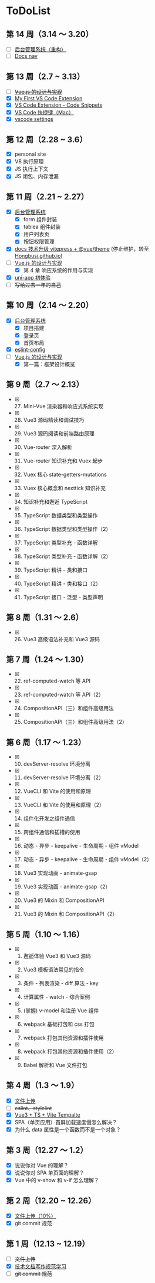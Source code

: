 # ToDoList

## 第 14 周（3.14 ～ 3.20）

- [ ] [后台管理系统（重构）](https://github.com/Hongbusi/vue-element-admin)
- [ ] [Docs nav](https://github.com/Hongbusi/navigation)

## 第 13 周（2.7 ~ 3.13）

- [ ] ~~[Vue.js 的设计与实现](https://github.com/Hongbusi/code-for-vue3-book)~~
- [x] [My First VS Code Extension](https://hongbusi.github.io/posts/first-vscode-extension)
- [x] [VS Code Extension - Code Snippets](https://github.com/Hongbusi/code-snippets)
- [x] [VS Code 快捷键（Mac）](https://hongbusi.github.io/posts/vscode-shortcuts)
- [x] [vscode settings](https://github.com/Hongbusi/vscode-settings)

## 第 12 周（2.28 ~ 3.6）

- [x] personal site
- [x] V8 执行原理
- [x] JS 执行上下文
- [x] JS 闭包、内存泄漏

## 第 11 周（2.21 ~ 2.27）

- [x] [后台管理系统](https://github.com/Hongbusi/vue-element-admin)
  - [x] form 组件封装
  - [x] tablea 组件封装
  - [x] 用户列表页
  - [x] 按钮权限管理
- [x] [docs 技术升级 vitepress + @vue/theme](https://github.com/Hongbusi/docs) (停止维护，转至 [Hongbusi.github.io](https://github.com/Hongbusi/Hongbusi.github.io))
- [ ] [Vue.js 的设计与实现](https://github.com/Hongbusi/code-for-vue3-book)
  - [x] 第 4 章 响应系统的作用与实现
- [x] [uni-app 初体验](https://hongbusi.github.io/posts/uni-app)
- [ ] ~~写给过去一年的自己~~

## 第 10 周（2.14 ～ 2.20）

- [x] [后台管理系统](https://github.com/Hongbusi/vue-element-admin)
  - [x] 项目搭建
  - [x] 登录页
  - [x] 首页布局
- [x] [eslint-config](https://github.com/Hongbusi/configs)
- [ ] [Vue.js 的设计与实现](https://github.com/Hongbusi/code-for-vue3-book)
  - [x] 第一篇：框架设计概览

## 第 9 周（2.7 ～ 2.13）

- [x] 27. Mini-Vue 渲染器和响应式系统实现
- [x] 28. Vue3 源码精读和调试技巧
- [x] 29. Vue3 源码阅读和前端路由原理
- [x] 30. Vue-router 深入解析
- [x] 31. Vue-router 知识补充和 Vuex 起步
- [x] 32. Vuex 核心 state-getters-mutations
- [x] 33. Vuex 核心概念和 nexttick 知识补充
- [x] 34. 知识补充和邂逅 TypeScript
- [x] 35. TypeScript 数据类型和类型操作
- [x] 36. TypeScript 数据类型和类型操作（2）
- [x] 37. TypeScript 类型补充 - 函数详解
- [x] 38. TypeScript 类型补充 - 函数详解（2）
- [x] 39. TypeScript 精讲 - 类和接口
- [x] 40. TypeScript 精讲 - 类和接口（2）
- [x] 41. TypeScript 接口 - 泛型 - 类型声明

## 第 8 周（1.31 ～ 2.6）

- [x] 26. Vue3 高级语法补充和 Vue3 源码

## 第 7 周（1.24 ～ 1.30）

- [x] 22. ref-computed-watch 等 API
- [x] 23. ref-computed-watch 等 API（2）
- [x] 24. CompositionAPI（三）和组件高级用法
- [x] 25. CompositionAPI（三）和组件高级用法（2）

## 第 6 周（1.17 ～ 1.23）

- [x] 10. devServer-resolve 环境分离
- [x] 11. devServer-resolve 环境分离（2）
- [x] 12. VueCLI 和 Vite 的使用和原理
- [x] 13. VueCLI 和 Vite 的使用和原理（2）
- [x] 14. 组件化开发之组件通信
- [x] 15. 跨组件通信和插槽的使⽤
- [x] 16. 动态 - 异步 - keepalive - ⽣命周期 - 组件 vModel
- [x] 17. 动态 - 异步 - keepalive - ⽣命周期 - 组件 vModel（2）
- [x] 18. Vue3 实现动画 - animate-gsap
- [x] 19. Vue3 实现动画 - animate-gsap（2）
- [x] 20. Vue3 的 Mixin 和 CompositionAPI
- [x] 21. Vue3 的 Mixin 和 CompositionAPI（2）

## 第 5 周（1.10 ～ 1.16）

- [x] 1. 邂逅体验 Vue3 和 Vue3 源码
- [x] 2. Vue3 模板语法常见的指令
- [x] 3. 条件 - 列表渲染 - diff 算法 - key
- [x] 4. 计算属性 - watch - 综合案例
- [x] 5. (掌握) v-model 和注册 Vue 组件
- [x] 6. webpack 基础打包和 css 打包
- [x] 7. webpack 打包其他资源和插件使用
- [x] 8. webpack 打包其他资源和插件使用（2）
- [x] 9. Babel 解析和 Vue 文件打包

## 第 4 周（1.3 ～ 1.9）

- [x] [文件上传](https://github.com/Hongbusi/file-upload)
- [ ] ~~eslint、stylelint~~
- [x] [Vue3 + TS + Vite Tempalte](https://github.com/Hongbusi/create-app/tree/master/templates/vue3-ts-vite)
- [x] SPA（单页应用）首屏加载速度慢怎么解决？
- [x] 为什么 data 属性是一个函数而不是一个对象？

## 第 3 周（12.27 ～ 1.2）

- [x] 说说你对 Vue 的理解？
- [x] 说说你对 SPA 单页面的理解？
- [x] Vue 中的 v-show 和 v-if 怎么理解？

## 第 2 周（12.20 ~ 12.26）

- [x] [文件上传（10%）](https://github.com/Hongbusi/file-upload)
- [x] git commit 规范

## 第 1 周（12.13 ~ 12.19）

- [ ] ~~文件上传~~
- [x] [技术文档写作规范学习](https://github.com/ruanyf/document-style-guide)
- [ ] ~~git commit 规范~~
